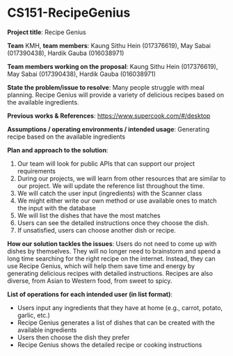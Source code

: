 # CS151-RecipeGenius

**Project title**: Recipe Genius

**Team** KMH, **team members**: Kaung Sithu Hein (017376619), May Sabai (017390438), Hardik Gauba (016038971)

**Team members working on the proposal**: Kaung Sithu Hein (017376619), May Sabai (017390438), Hardik Gauba (016038971)

**State the problem/issue to resolve**: Many people struggle with meal planning. Recipe Genius will provide a variety of delicious recipes based on the available ingredients. 

**Previous works & References**: https://www.supercook.com/#/desktop

**Assumptions / operating environments / intended usage**: Generating recipe based on the available ingredients 


**Plan and approach to the solution**:  
1. Our team will look for public APIs that can support our project requirements
2. During our projects, we will learn from other resources that are similar to our project. We will update the reference list throughout the time.
3. We will catch the user input (ingredients) with the Scanner class
4. We might either write our own method or use available ones to match the input with the database 
6. We will list the dishes that have the most matches
7. Users can see the detailed instructions once they choose the dish.
8. If unsatisfied, users can choose another dish or recipe. 


**How our solution tackles the issues**: 
Users do not need to come up with dishes by themselves. They will no longer need to brainstorm and spend a long time searching for the right recipe on the internet. Instead, they can use Recipe Genius, which will help them save time and energy by generating delicious recipes with detailed instructions. Recipes are also diverse, from Asian to Western food, from sweet to spicy. 

**List of operations for each intended user (in list format)**:
- Users input any ingredients that they have at home (e.g., carrot, potato, garlic, etc.)
- Recipe Genius generates a list of dishes that can be created with the available ingredients
- Users then choose the dish they prefer
- Recipe Genius shows the detailed recipe or cooking instructions
